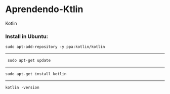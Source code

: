 # Aprendendo-Ktlin
Kotlin

### Install in Ubuntu:

    sudo apt-add-repository -y ppa:kotlin/kotlin

----------

     sudo apt-get update

----------

    sudo apt-get install kotlin
    
----------

    kotlin -version

